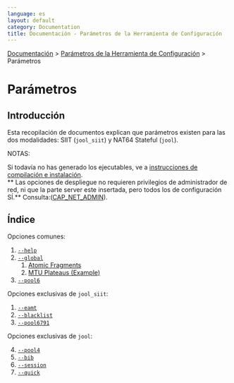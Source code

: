 ```yaml
---
language: es
layout: default
category: Documentation
title: Documentación - Parámetros de la Herramienta de Configuración
---
```


[Documentación](documentation.html) > [Parámetros de la Herramienta de Configuración](documentation.html#aplicacion-de-espacio-de-usuario) > Parámetros

# Parámetros

## Introducción

Esta recopilación de documentos explican que parámetros existen para las dos modalidades: SIIT (`jool_siit`) y NAT64 Stateful (`jool`).

NOTAS:

Si todavía no has generado los ejecutables, ve a [instrucciones de compilación e instalación](usr-install.html).<br />
** Las opciones de despliegue no requieren privilegios de administrador de red, ni que la parte server este insertada, pero todos los de configuración SÍ.** Consulta:([CAP_NET_ADMIN](http://linux.die.net/man/7/capabilities)).

## Índice

Opciones comunes:

1. [`--help`](usr-flags-help.html)
2. [`--global`](usr-flags-global.html)
	1. [Atomic Fragments](usr-flags-atomic.html)
	2. [MTU Plateaus (Example)](usr-flags-plateaus.html)
3. [`--pool6`](usr-flags-pool6.html)

Opciones exclusivas de `jool_siit`:

1. [`--eamt`](usr-flags-eamt.html)
2. [`--blacklist`](usr-flags-blacklist.html)
2. [`--pool6791`](usr-flags-pool6791.html)

Opciones exclusivas de `jool`:

4. [`--pool4`](usr-flags-pool4.html)
1. [`--bib`](usr-flags-bib.html)
2. [`--session`](usr-flags-session.html)
3. [`--quick`](usr-flags-quick.html)
